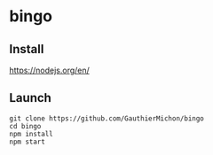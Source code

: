 # bingo

## Install

https://nodejs.org/en/

## Launch

```
git clone https://github.com/GauthierMichon/bingo
cd bingo
npm install
npm start
```